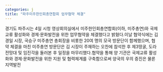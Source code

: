 ```yaml
---
categories: j
title: "파주미주한인회총연합회 업무협약 체결"
---
```

경기도 파주시는 4일 시청 영상회의실에서 미주한인회총연합회(이하, 미주총연)와 국제교류 활성화와 경제&middot;문화발전을 위한 업무협약을 체결했다고 밝혔다.이날 협약식에는 김경일 시장, 국승구 미주총연 총회장을 비롯한 20여 명의 모국 방문단이 함께했으며, 협약 체결을 마친 미주총연 방문단은 김 시장이 주재하는 오찬에 참석한 후 제3땅굴, 도라전망대 및 임진각을 둘러본 후 일정을 마무리했다.협약을 통해 양 기관은 국제교류 활성화와 경제&middot;문화발전을 위한 지원 및 협력체계를 구축함으로써 양국의 우의 증진은 물론 지역발전
